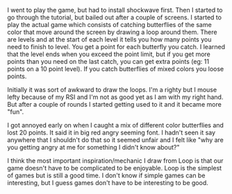 I went to play the game, but had to install shockwave first. Then I started to go through the tutorial, but bailed out after a couple of screens. I started to play the actual game which consists of catching butterflies of the same color that move around the screen by drawing a loop around them. There are levels and at the start of each level it tells you how many points you need to finish to level. You get a point for each butterfly you catch. I learned that the level ends when you exceed the point limit, but if you get more points than you need on the last catch, you can get extra points (eg: 11 points on a 10 point level). If you catch butterflies of mixed colors you loose points.

Initially it was sort of awkward to draw the loops. I'm a righty but I mouse lefty because of my RSI and I'm not as good yet as I am with my right hand. But after a couple of rounds I started getting used to it and it became more "fun".

I got annoyed early on when I caught a mix of different color butterflies and lost 20 points. It said it in big red angry seeming font. I hadn't seen it say anywhere that I shouldn't do that so it seemed unfair and I felt like "why are you getting angry at me for something I didn't know about?"

I think the most important inspiration/mechanic I draw from Loop is that our game doesn't have to be complicated to be enjoyable. Loop is the simplest of games but is still a good time. I don't know if simple games can be interesting, but I guess games don't have to be interesting to be good.